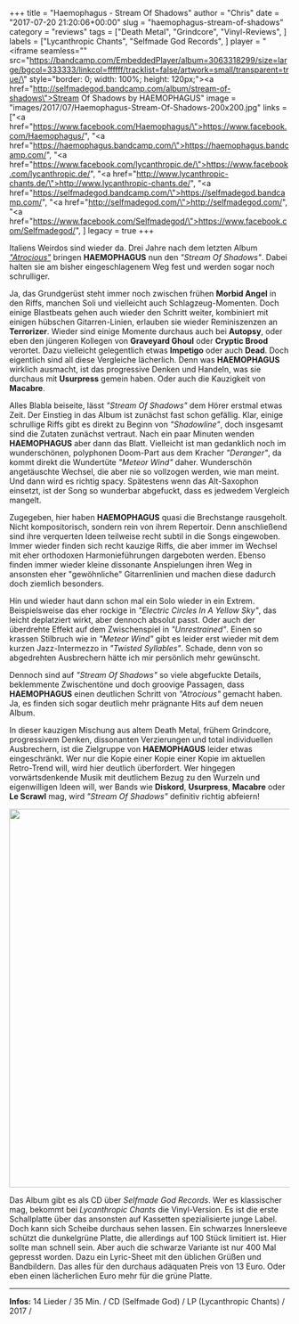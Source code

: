 +++
title = "Haemophagus - Stream Of Shadows"
author = "Chris"
date = "2017-07-20 21:20:06+00:00"
slug = "haemophagus-stream-of-shadows"
category = "reviews"
tags = ["Death Metal", "Grindcore", "Vinyl-Reviews", ]
labels = ["Lycanthropic Chants", "Selfmade God Records", ]
player = "<iframe seamless=\"\" src=\"https://bandcamp.com/EmbeddedPlayer/album=3063318299/size=large/bgcol=333333/linkcol=ffffff/tracklist=false/artwork=small/transparent=true/\" style=\"border: 0; width: 100%; height: 120px;\"><a href=\"http://selfmadegod.bandcamp.com/album/stream-of-shadows\">Stream Of Shadows by HAEMOPHAGUS</a></iframe>"
image = "images/2017/07/Haemophagus-Stream-Of-Shadows-200x200.jpg"
links = ["<a href=\"https://www.facebook.com/Haemophagus/\">https://www.facebook.com/Haemophagus/</a>", "<a href=\"https://haemophagus.bandcamp.com/\">https://haemophagus.bandcamp.com/</a>", "<a href=\"https://www.facebook.com/lycanthropic.de/\">https://www.facebook.com/lycanthropic.de/</a>", "<a href=\"http://www.lycanthropic-chants.de/\">http://www.lycanthropic-chants.de/</a>", "<a href=\"https://selfmadegod.bandcamp.com/\">https://selfmadegod.bandcamp.com/</a>", "<a href=\"http://selfmadegod.com/\">http://selfmadegod.com/</a>", "<a href=\"https://www.facebook.com/Selfmadegod/\">https://www.facebook.com/Selfmadegod/</a>", ]
legacy = true
+++

Italiens Weirdos sind wieder da. Drei Jahre nach dem letzten Album <a href="https://necroslaughter.de/2014/11/haemophagus-atrocious/">_"Atrocious"_</a> bringen **HAEMOPHAGUS** nun den _"Stream Of Shadows"_. Dabei halten sie am bisher eingeschlagenem Weg fest und werden sogar noch schrulliger.

Ja, das Grundgerüst steht immer noch zwischen frühen **Morbid Angel** in den Riffs, manchen Soli und vielleicht auch Schlagzeug-Momenten. Doch einige Blastbeats gehen auch wieder den Schritt weiter, kombiniert mit einigen hübschen Gitarren-Linien, erlauben sie wieder Reminiszenzen an **Terrorizer**. Wieder sind einige Momente durchaus auch bei **Autopsy**, oder eben den jüngeren Kollegen von **Graveyard Ghoul** oder **Cryptic Brood** verortet. Dazu vielleicht gelegentlich etwas **Impetigo** oder auch **Dead**. Doch eigentlich sind all diese Vergleiche lächerlich. Denn was **HAEMOPHAGUS** wirklich ausmacht, ist das progressive Denken und Handeln, was sie durchaus mit **Usurpress** gemein haben. Oder auch die Kauzigkeit von **Macabre**.

Alles Blabla beiseite, lässt _"Stream Of Shadows"_ dem Hörer erstmal etwas Zeit. Der Einstieg in das Album ist zunächst fast schon gefällig. Klar, einige schrullige Riffs gibt es direkt zu Beginn von _"Shadowline"_, doch insgesamt sind die Zutaten zunächst vertraut. Nach ein paar Minuten wenden **HAEMOPHAGUS** aber dann das Blatt. Vielleicht ist man gedanklich noch im wunderschönen, polyphonen Doom-Part aus dem Kracher _"Deranger"_, da kommt direkt die Wundertüte _"Meteor Wind"_ daher. Wunderschön angetäuschte Wechsel, die aber nie so vollzogen werden, wie man meint. Und dann wird es richtig spacy. Spätestens wenn das Alt-Saxophon einsetzt, ist der Song so wunderbar abgefuckt, dass es jedwedem Vergleich mangelt.

Zugegeben, hier haben **HAEMOPHAGUS** quasi die Brechstange rausgeholt. Nicht kompositorisch, sondern rein von ihrem Repertoir. Denn anschließend sind ihre verquerten Ideen teilweise recht subtil in die Songs eingewoben. Immer wieder finden sich recht kauzige Riffs, die aber immer im Wechsel mit eher orthodoxen Harmonieführungen dargeboten werden. Ebenso finden immer wieder kleine dissonante Anspielungen ihren Weg in ansonsten eher "gewöhnliche" Gitarrenlinien und machen diese dadurch doch ziemlich besonders.

Hin und wieder haut dann schon mal ein Solo wieder in ein Extrem. Beispielsweise das eher rockige in _"Electric Circles In A Yellow Sky"_, das leicht deplatziert wirkt, aber dennoch absolut passt. Oder auch der überdrehte Effekt auf dem Zwischenspiel in _"Unrestrained"_. Einen so krassen Stilbruch wie in _"Meteor Wind"_ gibt es leider erst wieder mit dem kurzen Jazz-Intermezzo in _"Twisted Syllables"_. Schade, denn von so abgedrehten Ausbrechern hätte ich mir persönlich mehr gewünscht.

Dennoch sind auf _"Stream Of Shadows"_ so viele abgefuckte Details, beklemmente Zwischentöne und doch groovige Passagen, dass **HAEMOPHAGUS** einen deutlichen Schritt von _"Atrocious"_ gemacht haben. Ja, es finden sich sogar deutlich mehr prägnante Hits auf dem neuen Album.

In dieser kauzigen Mischung aus altem Death Metal, frühem Grindcore, progressivem Denken, dissonanten Verzierungen und total individuellen Ausbrechern, ist die Zielgruppe von **HAEMOPHAGUS** leider etwas eingeschränkt. Wer nur die Kopie einer Kopie einer Kopie im aktuellen Retro-Trend will, wird hier deutlich überfordert. Wer hingegen vorwärtsdenkende Musik mit deutlichem Bezug zu den Wurzeln und eigenwilligen Ideen will, wer Bands wie **Diskord**, **Usurpress**, **Macabre** oder **Le Scrawl** mag, wird _"Stream Of Shadows"_ definitiv richtig abfeiern!

<img alt="" class="aligncenter size-large wp-image-16343" height="680" src="images//2017/07/20184423_1490631660995593_8505646082154299392_n-690x690.jpg" width="680"/>

Das Album gibt es als CD über _Selfmade God Records_. Wer es klassischer mag, bekommt bei _Lycanthropic Chants_ die Vinyl-Version. Es ist die erste Schallplatte über das ansonsten auf Kassetten spezialisierte junge Label. Doch kann sich Scheibe durchaus sehen lassen. Ein schwarzes Innersleeve schützt die dunkelgrüne Platte, die allerdings auf 100 Stück limitiert ist. Hier sollte man schnell sein. Aber auch die schwarze Variante ist nur 400 Mal gepresst worden. Dazu ein Lyric-Sheet mit den üblichen Grüßen und Bandbildern. Das alles für den durchaus adäquaten Preis von 13 Euro. Oder eben einen lächerlichen Euro mehr für die grüne Platte.





---
**Infos:**
14 Lieder / 35 Min. / 
CD (Selfmade God) / LP (Lycanthropic Chants) / 2017 / 
